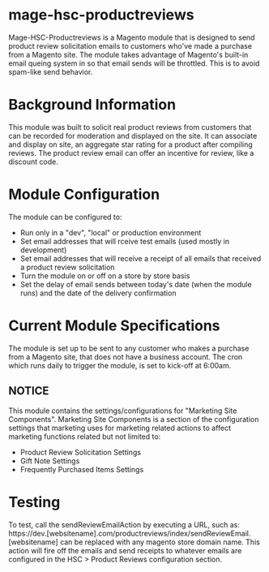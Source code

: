 # mage-hsc-productreviews
Mage-HSC-Productreviews is a Magento module that is designed to send product review solicitation emails to customers who've made a purchase from a Magento site.
The module takes advantage of Magento's built-in email queing system in so that email sends will be throttled. This is to avoid spam-like send behavior.

# Background Information
This module was built to solicit real product reviews from customers that can be recorded for moderation and displayed on the site.
It can associate and display on site, an aggregate star rating for a product after compiling reviews.
The product review email can offer an incentive for review, like a discount code.

# Module Configuration
The module can be configured to:
- Run only in a "dev", "local" or production environment
- Set email addresses that will rceive test emails (used mostly in development)
- Set email addresses that will receive a receipt of all emails that received a product review solicitation
- Turn the module on or off on a store by store basis
- Set the delay of email sends between today's date (when the module runs) and the date of the delivery confirmation

# Current Module Specifications
The module is set up to be sent to any customer who makes a purchase from a Magento site, that does not have a business account.
The cron which runs daily to trigger the module, is set to kick-off at 6:00am.

## NOTICE
This module contains the settings/configurations for "Marketing Site Components". Marketing Site Components is a section of the configuration settings that marketing uses for marketing related actions to affect marketing functions related but not limited to:
- Product Review Solicitation Settings
- Gift Note Settings
- Frequently Purchased Items Settings

# Testing
To test, call the sendReviewEmailAction by executing a URL, such as: https://dev.[websitename].com/productreviews/index/sendReviewEmail. [websitename] can be replaced with any magento store domain name. This action will fire off the emails and send receipts to whatever emails are configured in the HSC > Product Reviews configuration section.
